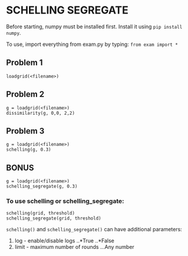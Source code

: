 # SCHELLING SEGREGATE

Before starting, numpy must be installed first. Install it using `pip install numpy`. 

To use, import everything from exam.py by typing:
`from exam import *`

## Problem 1
```
loadgrid(<filename>) 
```

## Problem 2
```
g = loadgrid(<filename>) 
dissimilarity(g, 0,0, 2,2)
```

## Problem 3
```
g = loadgrid(<filename>) 
schelling(g, 0.3)
```

## BONUS 
```
g = loadgrid(<filename>) 
schelling_segregate(g, 0.3)
```

### To use schelling or schelling_segregate:
```
schelling(grid, threshold)
schelling_segregate(grid, threshold)
```
`schelling()` and `schelling_segregate()` can have additional parameters:
1. log - enable/disable logs
..*True
..*False
2. limit - maximum number of rounds
...Any number 
